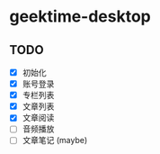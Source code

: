 # geektime-desktop

## TODO

- [x] 初始化
- [x] 账号登录
- [x] 专栏列表
- [x] 文章列表
- [x] 文章阅读
- [ ] 音频播放
- [ ] 文章笔记 (maybe)
